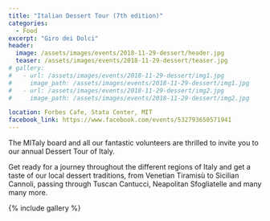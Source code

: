 ```yaml
---
title: "Italian Dessert Tour (7th edition)"
categories:
  - Food
excerpt: "Giro dei Dolci"
header:
  image: /assets/images/events/2018-11-29-dessert/header.jpg
  teaser: /assets/images/events/2018-11-29-dessert/teaser.jpg
# gallery:
#   - url: /assets/images/events/2018-11-29-dessert/img1.jpg
#     image_path: /assets/images/events/2018-11-29-dessert/img1.jpg
#   - url: /assets/images/events/2018-11-29-dessert/img2.jpg
#     image_path: /assets/images/events/2018-11-29-dessert/img2.jpg

location: Forbes Cafe, Stata Center, MIT
facebook_link: https://www.facebook.com/events/532793650571941
---
```

The MITaly board and all our fantastic volunteers are thrilled to invite you to our annual Dessert Tour of Italy.

Get ready for a journey throughout the different regions of Italy and get a taste of our local dessert traditions, from Venetian Tiramisù to Sicilian Cannoli, passing through Tuscan Cantucci, Neapolitan Sfogliatelle and many many more.

{% include gallery %}
